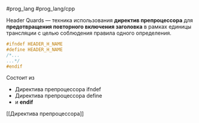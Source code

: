 #prog_lang #prog_lang/cpp 

Header Quards — техника использования **директив препроцессора** для **предотвращения повторного включения заголовка** в рамках единицы трансляции с целью соблюдения правила одного определения.

```c++
#ifndef HEADER_H_NAME
#define HEADER_H_NAME
/*...
...*/
#endif
```

Состоит из 
- Директива препроцессора ifndef
- Директива препроцессора define
- и **endif**

[[Директива препроцессора]]
